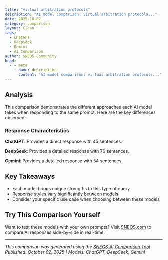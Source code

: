 ```yaml
---
title: "virtual arbitration protocols"
description: "AI model comparison: virtual arbitration protocols..."
date: 2025-10-02
category: comparison
layout: Clean
tags:
  - ChatGPT
  - DeepSeek
  - Gemini
  - AI Comparison
author: SNEOS Community
head:
  - - meta
    - name: description
      content: "AI model comparison: virtual arbitration protocols..."
---
```


<ChatComparison
  title="virtual arbitration protocols"
  prompt="virtual arbitration protocols"
  :responses='{"ChatGPT": "Virtual arbitration protocols refer to the set of rules, procedures, and guidelines designed to facilitate arbitration proceedings conducted through digital or online platforms rather than in physical settings. Arbitration is an alternative dispute resolution method where disputing parties agree to have their conflict decided by one or more arbitrators, often as an alternative to courtroom litigation.\n\n### Key Components of Virtual Arbitration Protocols\n\n1. **Platform Selection and Security**\n - Use of secure, reliable videoconferencing platforms (e.g., Zoom, Microsoft Teams).\n - Ensuring encrypted communication to maintain confidentiality.\n - Controls to prevent unauthorized access and interruptions.\n\n2. **Pre-Hearing Procedures**\n - Agreement on the virtual format by all parties.\n - Scheduling and disseminating virtual hearing logistics in advance.\n - Submission of exhibits and documents electronically with clear protocols for their presentation.\n - Pre-hearing test runs to troubleshoot technical issues.\n\n3. **Identity Verification and Confidentiality**\n - Procedures to verify the identity of participants at the start of sessions.\n - Confidentiality agreements adapted for virtual contexts.\n - Instructions regarding non-disclosure of sessions and recordings.\n\n4. **Hearing Management**\n - Protocols for managing virtual speaking turns.\n - Methods for submitting evidence and raising objections digitally.\n - Handling technical failures (e.g., reconnection procedures).\n - Rules for private caucuses or break-out sessions.\n\n5. **Record Keeping and Transcripts**\n - Guidelines for recording the sessions or taking transcripts (if agreed).\n - Secure management of digital records post-hearing.\n\n6. **Post-Hearing Procedures**\n - Procedures for submission of post-hearing briefs or comments electronically.\n - Protocols for delivering awards securely.\n\n### Examples of Organizations Offering Virtual Arbitration Protocols\n\n- **International Chamber of Commerce (ICC)**: Has guidelines for conducting online hearings.\n- **American Arbitration Association (AAA)**: Provides detailed procedures and a platform called \u0022ICDR Virtual Case Management\u0022 for virtual arbitrations.\n- **JAMS**: Offers protocols and instructions for virtual hearings.\n \n### Benefits of Virtual Arbitration Protocols\n\n- Increased accessibility, especially across different jurisdictions.\n- Cost and time savings on travel and facilities.\n- Greater scheduling flexibility.\n- Enhanced safety during public health concerns (e.g., COVID-19 pandemic).\n\n### Potential Challenges\n\n- Technical issues that can disrupt proceedings.\n- Concerns about cybersecurity and maintaining confidentiality.\n- Managing participant interactions and demeanor in a virtual format.\n- Differences in time zones complicating scheduling.\n\n---\n\nIf you want, I can provide you with a sample virtual arbitration protocol or direct you to specific resources. Would you like that?", "DeepSeek": "Of course. \u0022Virtual arbitration protocols\u0022 refer to the specific rules, procedures, and technical standards that govern an arbitration process conducted entirely online. Their purpose is to replicate the fairness, security, and integrity of a traditional in-person arbitration while leveraging the efficiency and accessibility of digital technology.\n\nHere is a comprehensive breakdown of virtual arbitration protocols, covering their key components, benefits, challenges, and best practices.\n\n---\n\n### **1. Core Components of Virtual Arbitration Protocols**\n\nA robust protocol typically addresses the following areas:\n\n#### **A. Pre-Hearing Phase**\n\n* **Initiation and Communication:**\n * **Designated Platform:** Specifying the primary platform for all official communications (e.g., a dedicated arbitration portal, not just email).\n * **Service of Documents:** Defining how documents, pleadings, and awards are formally \u0022served\u0022 electronically (e.g., via a secure portal with read-receipts).\n * **E-Bundles:** Establishing standards for creating, paginating, indexing, and sharing electronic hearing bundles to ensure all parties have identical materials.\n\n* **Technology and Security:**\n * **Platform Selection:** Mandating the use of a secure, reliable video-conferencing platform (e.g., Zoom for Government, Microsoft Teams, or specialized legal platforms like Opus 2) with features like breakout rooms, screen sharing, and gallery view.\n * **Minimum Technical Requirements:** Outlining the minimum internet speed, hardware (webcam, microphone), and software required for participation.\n * **Cybersecurity \u0026 Data Privacy:** Ensuring the platform is compliant with relevant data protection laws (e.g., GDPR, CCPA) and that data is encrypted in transit and at rest.\n\n* **Testing and Training:**\n * **Mandatory Test Sessions:** Requiring all participants (arbitrators, counsel, witnesses, experts) to participate in a mandatory test session before the hearing to troubleshoot technical issues.\n * **Technical Facilitator:** Appointing a neutral technical facilitator to manage the platform, admit participants, and handle issues during the hearing.\n\n#### **B. Hearing Phase**\n\n* **Procedure and Etiquette:**\n * **\u0022Courtroom\u0022 Etiquette:** Rules for muting microphones when not speaking, using a neutral virtual background, and dressing professionally.\n * **Identification:** Requiring participants to display their full names on screen.\n * **Addressing the Tribunal:** Procedures for how to \u0022rise\u0022 or signal a desire to speak (e.g., using the \u0022raise hand\u0022 function or speaking through the tribunal secretary).\n\n* **Witness and Expert Evidence:**\n * **Oath/Affirmation:** A clear, formal process for administering the oath or affirmation to a witness remotely.\n * **Witness Integrity:** Protocols to prevent witness coaching, including:\n * **\u0022No Other Communications\u0022 Rule:** An explicit order that the witness must not receive any messages (SMS, chat, email) or have unauthorized persons in the room during testimony.\n * **360-Degree Room Scan:** Requiring the witness to pan their camera around the room at the beginning of their testimony to show they are alone.\n * **Screen-Sharing for Documents:** A defined process for how documents will be displayed to the witness (e.g., only the tribunal and questioner can share their screen to control the document flow).\n\n* **Confidentiality and Privacy:**\n * **Secure Access:** Using waiting rooms and unique meeting IDs/passwords to prevent unauthorized access.\n * **No-Recording Rule:** An explicit order that no participant may record the proceedings, with the official record being kept only by the tribunal.\n\n#### **C. Post-Hearing Phase**\n\n* **Submissions:** Procedures for filing post-hearing briefs and closing arguments via the designated electronic portal.\n* **The Award:** Stipulating that the final arbitral award will be signed electronically and delivered securely online, with the same legal status as a physical award.\n\n---\n\n### **2. Key Benefits of Virtual Arbitration Protocols**\n\n* **Cost Efficiency:** Drastically reduces travel, accommodation, and venue rental costs.\n* **Time Savings:** Eliminates travel time, allowing for more flexible scheduling and potentially faster resolution.\n* **Global Accessibility:** Enables participation from anywhere in the world, making it easier to involve the best-suited arbitrators, experts, and counsel regardless of location.\n* **Environmental Sustainability:** Significantly reduces the carbon footprint associated with international travel.\n* **Convenience and Flexibility:** Easier to schedule shorter, more frequent sessions.\n\n---\n\n### **3. Key Challenges and Mitigation Strategies**\n\n| Challenge | Mitigation Strategy (via Protocol) |\n| :--- | :--- |\n| **Technical Failures** | Mandatory pre-hearing tests; having a technical facilitator; agreed-upon backup plans (e.g., switching to a phone conference). |\n| **Witness Coaching** | 360-degree room scan; \u0022no-communication\u0022 orders; possibility of a hybrid model with the witness at a neutral, supervised venue. |\n| **Cyber-Security Risks** | Using enterprise-grade, encrypted platforms; multi-factor authentication; strict access controls. |\n| **\u0022Zoom Fatigue\u0022 \u0026 Attention** | Scheduling more frequent breaks; limiting hearing hours per day; using dynamic screen-sharing to maintain engagement. |\n| **Cross-Border Issues** | Ensuring the protocol complies with the data privacy laws of all jurisdictions involved; choosing a platform with global compliance certifications. |\n| **Perceived Informality** | Strict enforcement of procedural etiquette and a professional tone set by the tribunal from the outset. |\n\n---\n\n### **4. Institutional Rules and Guidelines**\n\nMany major arbitration institutions have published specific guidelines or rules for virtual hearings, which can form the basis of a protocol:\n\n* **ICC:** \u0022ICC Guidance Note on Possible Measures Aimed at Mitigating the Effects of the COVID-19 Pandemic\u0022 and updated case management procedures.\n* **SIAC:** \u0022SIAC Practice Note for Administered Cases \u2013 Video Conferencing for Hearings and Witness Conferencing.\u0022\n* **LCIA:** \u0022LCIA Notes for Parties: Remote and Semi-Remote Hearings.\u0022\n* **HKIAC:** \u0022HKIAC Guidelines for Virtual Hearings.\u0022\n* **AAA/ICDR:** \u0022ICDR Guidelines for Arbitrators Concerning Exchanges of Information\u0022 and \u0022AAA-ICDR Model Order and Procedures for a Virtual Hearing via Videoconference.\u0022\n\nThese resources provide excellent templates that parties can adopt or adapt.\n\n### **Sample Protocol Clause for an Arbitration Agreement**\n\nParties can include a clause in their contract committing to a virtual protocol:\n\n\u003E \u0022Any arbitration initiated pursuant to this agreement shall be conducted in accordance with the [e.g., ICC Rules]. The parties agree that the arbitration shall be conducted virtually, and the tribunal is empowered to adopt and implement a virtual arbitration protocol, based on the guidelines of [e.g., the ICC], to govern the proceedings, including the hearing, unless the parties and tribunal agree otherwise for compelling reasons.\u0022\n\n### **Conclusion**\n\nVirtual arbitration protocols are no longer a temporary fix but a permanent and valuable feature of the dispute resolution landscape. A well-drafted protocol is essential to ensure that the move online does not compromise the fundamental principles of due process, fairness, and enforceability. By proactively addressing technical, procedural, and ethical concerns, these protocols make arbitration more efficient, accessible, and fit for the modern world.", "Gemini": "Virtual arbitration protocols are essentially traditional arbitration protocols adapted to be conducted remotely, leveraging technology for communication and document sharing. They aim to maintain the core principles of arbitration \u2013 fairness, efficiency, and impartiality \u2013 while offering the convenience and cost-effectiveness of a virtual setting.\n\nHere\u0027s a breakdown of key aspects:\n\n**1. Core Principles and Adaptations:**\n\n* **Fairness and Due Process:** Ensuring all parties have equal opportunities to present their case, respond to arguments, and participate in the proceedings. Adaptations include clear communication protocols, technology training for parties unfamiliar with virtual platforms, and flexibility in scheduling to accommodate time zone differences.\n\n* **Efficiency and Cost-Effectiveness:** Utilizing technology to streamline document exchange, scheduling, and hearings, thereby reducing travel costs and time delays. This often involves using dedicated arbitration platforms or secure file-sharing systems.\n\n* **Impartiality and Confidentiality:** Maintaining the integrity and privacy of the arbitration process. Adaptations include secure video conferencing platforms, encryption of sensitive documents, and clear rules regarding recording of proceedings.\n\n**2. Key Elements of Virtual Arbitration Protocols:**\n\n* **Platform Selection:**\n * **Factors to Consider:** Security, reliability, ease of use, features (video conferencing, document sharing, screen sharing, virtual whiteboards), integration with other tools, and cost.\n * **Examples:** Zoom, Microsoft Teams, Cisco Webex, specialized arbitration platforms (e.g., Opus 2, CaseLines).\n\n* **Document Management:**\n * **Secure Electronic Filing:** Use of dedicated platforms or secure cloud storage to manage pleadings, evidence, and other documents.\n * **Clear Filing Protocols:** Establishing rules for file naming conventions, deadlines for submissions, and methods for accessing documents.\n * **Redaction Capabilities:** Ensuring sensitive information can be redacted appropriately.\n\n* **Hearing Procedures:**\n * **Video Conferencing Etiquette:** Rules for participation, including muting microphones when not speaking, dress code, and maintaining appropriate decorum.\n * **Witness Testimony:** Procedures for swearing in witnesses remotely, managing exhibits, and addressing potential technology issues.\n * **Screen Sharing and Exhibits:** Methods for presenting documents and other exhibits clearly to all participants.\n * **Real-Time Transcription/Interpretation:** Utilizing technology to provide accurate transcripts and translation services as needed.\n\n* **Security and Confidentiality:**\n * **Encryption:** Protecting data in transit and at rest.\n * **Access Controls:** Restricting access to documents and proceedings to authorized personnel.\n * **Data Security Policies:** Implementing measures to prevent unauthorized access, disclosure, or alteration of data.\n * **Recording Restrictions:** Establishing clear rules regarding recording of proceedings to maintain confidentiality.\n\n* **Procedural Rules and Guidelines:**\n * **Adopting or Adapting Existing Rules:** Using established arbitration rules (e.g., ICC, AAA, UNCITRAL) and adapting them for virtual proceedings.\n * **Developing Specific Virtual Arbitration Protocols:** Creating bespoke rules that address the unique challenges and opportunities of virtual arbitration.\n * **Prior Agreement by Parties:** Ensuring all parties agree to the virtual arbitration protocol and its terms.\n\n* **Technical Support:**\n * **Providing Technical Assistance:** Offering support to parties who may be unfamiliar with the technology being used.\n * **Troubleshooting and Backup Plans:** Having contingency plans in place to address technical glitches or connectivity issues.\n\n**3. Advantages of Virtual Arbitration:**\n\n* **Cost Savings:** Reduced travel expenses, venue rental costs, and administrative overhead.\n* **Increased Efficiency:** Faster scheduling, streamlined document exchange, and reduced delays.\n* **Greater Accessibility:** Allows parties and witnesses from different locations to participate easily.\n* **Flexibility:** Facilitates arbitration even in situations where physical meetings are not possible (e.g., pandemics, travel restrictions).\n\n**4. Challenges of Virtual Arbitration:**\n\n* **Technology Access and Skills:** Ensuring all parties have access to reliable internet and the necessary technology skills.\n* **Security Concerns:** Mitigating the risks of data breaches and unauthorized access.\n* **Due Process Concerns:** Addressing potential challenges to fairness and impartiality in a virtual setting.\n* **Witness Credibility Assessment:** Some argue that assessing witness credibility is more difficult remotely.\n* **Enforcement Issues:** Potential challenges to enforcing awards rendered through virtual arbitration.\n\n**5. Examples of Organizations Providing Virtual Arbitration Services or Guidance:**\n\n* **American Arbitration Association (AAA):** Offers virtual arbitration services and publishes guidance on best practices.\n* **International Chamber of Commerce (ICC):** Provides virtual hearing guidelines and arbitration services.\n* **Chartered Institute of Arbitrators (CIArb):** Offers training and accreditation for arbitrators and publishes guidance on virtual hearings.\n* **United Nations Commission on International Trade Law (UNCITRAL):** Its arbitration rules can be adapted for virtual proceedings.\n* **Various specialist arbitration centers and law firms.**\n\n**In Conclusion:**\n\nVirtual arbitration protocols are becoming increasingly prevalent as technology continues to evolve and the demand for efficient and cost-effective dispute resolution grows. By carefully considering the core principles of arbitration and addressing the specific challenges of a virtual setting, parties can effectively utilize these protocols to resolve disputes fairly and efficiently. It\u0027s crucial to have well-defined protocols in place *before* the arbitration begins, agreed upon by all parties, to ensure a smooth and just process.\n"}' 
  published-date="00:21"
/>

## Analysis

This comparison demonstrates the different approaches each AI model takes when responding to the same prompt. Here are the key differences observed:

### Response Characteristics

**ChatGPT**: Provides a direct response with 45 sentences. 

**DeepSeek**: Provides a detailed response with 70 sentences. 

**Gemini**: Provides a detailed response with 54 sentences. 

## Key Takeaways

- Each model brings unique strengths to this type of query
- Response styles vary significantly between models
- Consider your specific use case when choosing between these models

## Try This Comparison Yourself

Want to test these models with your own prompts? Visit [SNEOS.com](https://sneos.com) to compare AI responses side-by-side in real-time.

---

*This comparison was generated using the [SNEOS AI Comparison Tool](https://sneos.com)*
*Published: October 02, 2025 | Models: ChatGPT, DeepSeek, Gemini*
